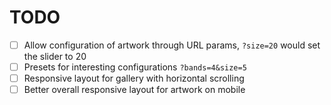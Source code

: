 # TODO

- [ ] Allow configuration of artwork through URL params, `?size=20` would set the slider to 20
- [ ] Presets for interesting configurations `?bands=4&size=5`
- [ ] Responsive layout for gallery with horizontal scrolling
- [ ] Better overall responsive layout for artwork on mobile